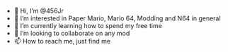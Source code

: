 - 👋 Hi, I’m @456Jr
- 👀 I’m interested in Paper Mario, Mario 64, Modding and N64 in general
- 🌱 I’m currently learning how to spend my free time
- 💞️ I’m looking to collaborate on any
 mod
- 📫 How to reach me, just find me

<!---
456Jr/456Jr is a ✨ special ✨ repository because its `README.md` (this file) appears on your GitHub profile.
You can click the Preview link to take a look at your changes.
--->
